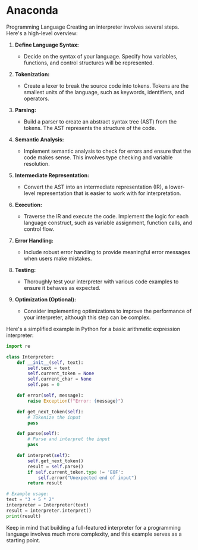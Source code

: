 # Anaconda
Programming Language
Creating an interpreter involves several steps. Here's a high-level overview:

1. **Define Language Syntax:**
   - Decide on the syntax of your language. Specify how variables, functions, and control structures will be represented.

2. **Tokenization:**
   - Create a lexer to break the source code into tokens. Tokens are the smallest units of the language, such as keywords, identifiers, and operators.

3. **Parsing:**
   - Build a parser to create an abstract syntax tree (AST) from the tokens. The AST represents the structure of the code.

4. **Semantic Analysis:**
   - Implement semantic analysis to check for errors and ensure that the code makes sense. This involves type checking and variable resolution.

5. **Intermediate Representation:**
   - Convert the AST into an intermediate representation (IR), a lower-level representation that is easier to work with for interpretation.

6. **Execution:**
   - Traverse the IR and execute the code. Implement the logic for each language construct, such as variable assignment, function calls, and control flow.

7. **Error Handling:**
   - Include robust error handling to provide meaningful error messages when users make mistakes.

8. **Testing:**
   - Thoroughly test your interpreter with various code examples to ensure it behaves as expected.

9. **Optimization (Optional):**
   - Consider implementing optimizations to improve the performance of your interpreter, although this step can be complex.

Here's a simplified example in Python for a basic arithmetic expression interpreter:

```python
import re

class Interpreter:
    def __init__(self, text):
        self.text = text
        self.current_token = None
        self.current_char = None
        self.pos = 0

    def error(self, message):
        raise Exception(f"Error: {message}")

    def get_next_token(self):
        # Tokenize the input
        pass

    def parse(self):
        # Parse and interpret the input
        pass

    def interpret(self):
        self.get_next_token()
        result = self.parse()
        if self.current_token.type != 'EOF':
            self.error("Unexpected end of input")
        return result

# Example usage:
text = "3 + 5 * 2"
interpreter = Interpreter(text)
result = interpreter.interpret()
print(result)
```

Keep in mind that building a full-featured interpreter for a programming language involves much more complexity, and this example serves as a starting point.
